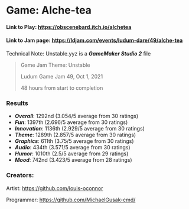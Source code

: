 # Game: Alche-tea

#### Link to Play: https://obscenebard.itch.io/alchetea
#### Link to Jam page: https://ldjam.com/events/ludum-dare/49/alche-tea

Technical Note: Unstable.yyz is a ***GameMaker Studio 2*** file

> Game Jam Theme: Unstable
> 
> Ludum Game Jam 49, Oct 1, 2021
> 
> 48 hours from start to completion

### Results

 - ***Overall***: 1292nd (3.054/5 average from 30 ratings)
 - ***Fun***: 1397th (2.696/5 average from 30 ratings)
 - ***Innovation***: 1136th (2.929/5 average from 30 ratings)
 - ***Theme***: 1289th (2.857/5 average from 30 ratings)
 - ***Graphics***: 611th (3.75/5 average from 30 ratings)
 - ***Audio***: 434th (3.571/5 average from 30 ratings)
 - ***Humor***: 1010th (2.5/5 average from 29 ratings)
 - ***Mood***: 742nd (3.423/5 average from 28 ratings)

### Creators:

Artist: https://github.com/louis-oconnor

Programmer: https://github.com/MichaelGusak-cmd/
